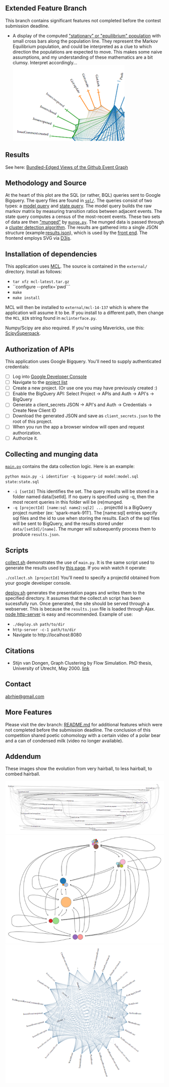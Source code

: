 ## Extended Feature Branch

This branch contains significant features not completed before the contest submission deadline.

- A display of the computed ["stationary" or "equilibrium" population](http://en.wikipedia.org/wiki/Asymptotic_distribution) with small cross bars along the population line. They represent the Markov Equilibrium population, and could be interpreted as a clue to which direction the populations are expected to move. This makes some naive assumptions, and my understanding of these mathematics are a bit clumsy. Interpret accordingly... ![stationary populations](https://raw.githubusercontent.com/abrie/data-challenge-2014/new_features/README_assets/new_1.png)

## Results

See here: [Bundled-Edged Views of the Github Event Graph](http://abrie.github.io/data-challenge-2014)

## Methodology and Source

At the heart of this plot are the SQL (or rather, BQL) queries sent to Google Bigquery. The query files are found in [`sql/`](https://github.com/abrie/data-challenge-2014/tree/master/sql). The queries consist of two types: a [model query](https://github.com/abrie/data-challenge-2014/blob/master/sql/repo-model.sql) and [state query](https://github.com/abrie/data-challenge-2014/blob/master/sql/repo-state.sql). The model query builds the raw markov matrix by measuring transition ratios between adjacent events. The state query computes a census of the most-recent events. These two sets of data are then ["munged"](http://en.wikipedia.org/wiki/Data_wrangling) by [`munge.py`](https://github.com/abrie/data-challenge-2014/blob/master/munger.py). The munged data is passed through a [cluster detection algorithm](http://micans.org/mcl/). The results are gathered into a single JSON structure (example:[results.json](https://github.com/abrie/data-challenge-2014/blob/gh-pages/data/repo/results.json)), which is used by the [front end](https://github.com/abrie/data-challenge-2014/blob/master/pages/main.js). The frontend employs SVG via  [D3js](http://d3js.org).

## Installation of dependencies

This application uses [MCL](http://micans.org/mcl/). The source is contained in the `external/` directory. Install as follows:

- `tar xfz mcl-latest.tar.gz`
- ``configure --prefix=`pwd```
- `make`
- `make install`

MCL will then be installed to `external/mcl-14-137` which is where the application will assume it to be. If you install to a different path, then change the `MCL_BIN` string found in `mclinterface.py`.

Numpy/Scipy are also required. If you're using Mavericks, use this: [ScipySuperpack](https://github.com/fonnesbeck/ScipySuperpack). 
## Authorization of APIs

This application uses Google Bigquery. You'll need to supply authenticated credentials:

- [ ] Log into [Google Developer Console](https://console.developers.google.com/)
- [ ] Navigate to the [project list](https://console.developers.google.com/project)
- [ ] Create a new project. (Or use one you may have previously created :)
- [ ] Enable the BigQuery API: Select Project -> APIs and Auth -> API's -> BigQuery
- [ ] Generate a client_secrets JSON -> API's and Auth -> Credentials -> Create New Client ID
- [ ] Download the generated JSON and save as `client_secrets.json` to the root of this project.
- [ ] When you run the app a browser window will open and request authorization.
- [ ] Authorize it.

## Collecting and munging data

[`main.py`](https://github.com/abrie/data-challenge-2014/blob/master/main.py) contains the data collection logic. Here is an example:

`python main.py -i identifier -q bigquery-id model:model.sql state:state.sql`

- `-i [setId]` This identifies the set. The query results will be stored in a folder named data/[setId]. If no query is specified using -q, then the most recent queries in this folder will be (re)munged. 
- `-q [projectId] [name:sql name2:sql2] ...` projectId is a BigQuery project number (ex: 'spark-mark-911'). The [name:sql] entries specify sql files and the id to use when storing the results. Each of the sql files will be sent to BigQuery, and the results stored under `data/[setId]/[name]`. The munger will subsequently process them to produce `results.json`. 

## Scripts

[collect.sh](https://github.com/abrie/data-challenge-2014/blob/master/collect.sh) demonstrates the use of `main.py`. It is the same script used to generate the results used by [this page](http://abrie.github.io/data-challenge-2014). If you wish watch it operate:

`./collect.sh [projectId]` You'll need to specify a projectId obtained from your google developer console. 

[deploy.sh](https://github.com/abrie/data-challenge-2014/blob/master/deploy.sh) generates the presentation pages and writes them to the specified directory. It assumes that the collect.sh script has been sucessfully run. Once generated, the site should be served through a webserver. This is because the `results.json` file is loaded through Ajax. [node http-server](https://github.com/nodeapps/http-server) is easy and recommended. Example of use:

- `./deploy.sh path/to/dir`
- `http-server -c-1 path/to/dir`
- Navigate to http://localhost:8080

## Citations
- Stijn van Dongen, Graph Clustering by Flow Simulation. PhD thesis, University of Utrecht, May 2000. [link](http://micans.org/mcl/lit/svdthesis.pdf.gz)

## Contact
abrhie@gmail.com

## More Features

Please visit the dev branch: [README.md](https://github.com/abrie/data-challenge-2014/tree/new_features) for additional features which were not completed before the submission deadline. The conclusion of this competition shared poetic cohomology with a certain video of a polar bear and a can of condensed milk (video no longer available).

## Addendum

These images show the evolution from very hairball, to less hairball, to combed hairball.

![first](https://raw.githubusercontent.com/abrie/data-challenge-2014/master/README_assets/2.png)
![second](https://raw.githubusercontent.com/abrie/data-challenge-2014/master/README_assets/3.png)
![third](https://raw.githubusercontent.com/abrie/data-challenge-2014/master/README_assets/1.png)
